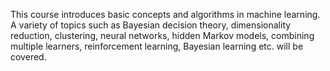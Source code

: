 This course introduces basic concepts and algorithms in machine learning. A variety of topics such as Bayesian decision theory, dimensionality reduction, clustering, neural networks, hidden Markov models, combining multiple learners, reinforcement learning, Bayesian learning etc. will be covered.
